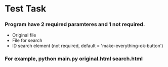 # Test Task
### Program have 2 required paramteres and 1 not required.
- Original file
- File for search
- ID search element (not required, default = 'make-everything-ok-button')
### For example, python main.py original.html search.html
